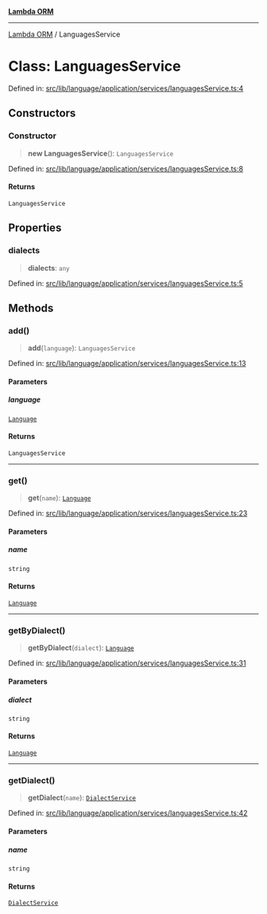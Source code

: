 [**Lambda ORM**](../README.md)

***

[Lambda ORM](../README.md) / LanguagesService

# Class: LanguagesService

Defined in: [src/lib/language/application/services/languagesService.ts:4](https://github.com/lambda-orm/lambdaorm/blob/d7eed5bd6f40e7e5946b35121d5564379ef251ff/src/lib/language/application/services/languagesService.ts#L4)

## Constructors

### Constructor

> **new LanguagesService**(): `LanguagesService`

Defined in: [src/lib/language/application/services/languagesService.ts:8](https://github.com/lambda-orm/lambdaorm/blob/d7eed5bd6f40e7e5946b35121d5564379ef251ff/src/lib/language/application/services/languagesService.ts#L8)

#### Returns

`LanguagesService`

## Properties

### dialects

> **dialects**: `any`

Defined in: [src/lib/language/application/services/languagesService.ts:5](https://github.com/lambda-orm/lambdaorm/blob/d7eed5bd6f40e7e5946b35121d5564379ef251ff/src/lib/language/application/services/languagesService.ts#L5)

## Methods

### add()

> **add**(`language`): `LanguagesService`

Defined in: [src/lib/language/application/services/languagesService.ts:13](https://github.com/lambda-orm/lambdaorm/blob/d7eed5bd6f40e7e5946b35121d5564379ef251ff/src/lib/language/application/services/languagesService.ts#L13)

#### Parameters

##### language

[`Language`](../interfaces/Language.md)

#### Returns

`LanguagesService`

***

### get()

> **get**(`name`): [`Language`](../interfaces/Language.md)

Defined in: [src/lib/language/application/services/languagesService.ts:23](https://github.com/lambda-orm/lambdaorm/blob/d7eed5bd6f40e7e5946b35121d5564379ef251ff/src/lib/language/application/services/languagesService.ts#L23)

#### Parameters

##### name

`string`

#### Returns

[`Language`](../interfaces/Language.md)

***

### getByDialect()

> **getByDialect**(`dialect`): [`Language`](../interfaces/Language.md)

Defined in: [src/lib/language/application/services/languagesService.ts:31](https://github.com/lambda-orm/lambdaorm/blob/d7eed5bd6f40e7e5946b35121d5564379ef251ff/src/lib/language/application/services/languagesService.ts#L31)

#### Parameters

##### dialect

`string`

#### Returns

[`Language`](../interfaces/Language.md)

***

### getDialect()

> **getDialect**(`name`): [`DialectService`](../interfaces/DialectService.md)

Defined in: [src/lib/language/application/services/languagesService.ts:42](https://github.com/lambda-orm/lambdaorm/blob/d7eed5bd6f40e7e5946b35121d5564379ef251ff/src/lib/language/application/services/languagesService.ts#L42)

#### Parameters

##### name

`string`

#### Returns

[`DialectService`](../interfaces/DialectService.md)
